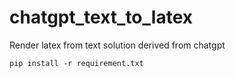 # chatgpt_text_to_latex
Render latex from text solution derived from chatgpt

```
pip install -r requirement.txt
```
